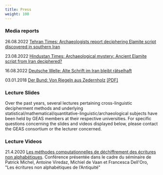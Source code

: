 ```yaml
---
title: Press
weight: 100
---
```




### Media reports

26.08.2022 [Tehran Times: Archaeologists report deciphering Elamite script discovered in southern Iran](https://www.tehrantimes.com/news/476079/Archaeologists-report-deciphering-Elamite-script-discovered-in)

23.08.2022 [Hindustan Times: Archaeological mystery: Ancient Elamite script from Iran deciphered?](https://www.hindustantimes.com/lifestyle/art-culture/archaeological-mystery-ancient-elamite-script-from-iran-deciphered-101661235607104.html)

16.08.2022 [Deutsche Welle: Alte Schrift im Iran bleibt rätselhaft](https://www.dw.com/de/arch%C3%A4ologie-r%C3%A4tsel-uralte-schrift-aus-dem-iran-entschl%C3%BCsselt/a-62820375)

03.01.2018 [Der Bund: Von Riegeln aus Zedernholz](https://www.derbund.ch/von-riegeln-aus-zedernholz-923658823294) [[PDF]](<Von Riegeln aus Zedernholz__Der Bund 3.1.2018.pdf>)


### Lecture Slides

Over the past years, several lectures pertaining cross-linguistic decipherment methods and underlying statistical/mathematical/quantitative-linguistic/archaeological subjects have been held by GEAS members at their respective universities. For specific questions concerning the slides and videos displayed below, please contact the GEAS consortium or the lecturer concerned.


### Lecture Videos

21.4.2020 [Les méthodes computationnelles de déchiffrement des écritures non alphabétiques](https://unil.ch/clsl/home/menuinst/recherche/conferences/2020.html). Conférence présentée dans le cadre du séminaire de Patrick Michel, Antoine Viredaz, Michiel de Vaan et Francesca Dell'Oro, "Les écritures non alphabétiques de l’Antiquité"


